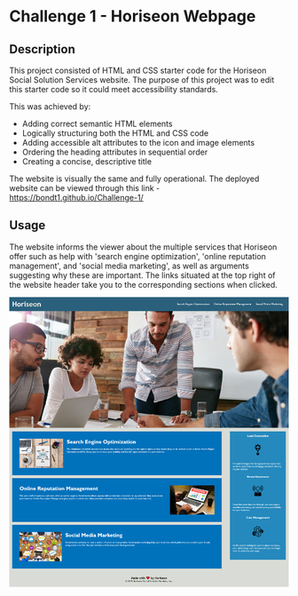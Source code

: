 # Challenge 1 - Horiseon Webpage

## Description

This project consisted of HTML and CSS starter code for the Horiseon Social Solution Services website. The purpose of this project was to edit this starter code so it could meet accessibility standards. 

This was achieved by: 
 - Adding correct semantic HTML elements
 - Logically structuring both the HTML and CSS code
 - Adding accessible alt attributes to the icon and image elements
 - Ordering the heading attributes in sequential order
 - Creating a concise, descriptive title

The website is visually the same and fully operational. The deployed website can be viewed through this link - https://bondt1.github.io/Challenge-1/   

## Usage

The website informs the viewer about the multiple services that Horiseon offer such as help with 'search engine optimization', 'online reputation management', and 'social media marketing', as well as arguments suggesting why these are important. The links situated at the top right of the website header take you to the corresponding sections when clicked. 

![A screen capture of the Horiseon webpage](assets/images/screencapture-Challenge-1-Horiseon.png)